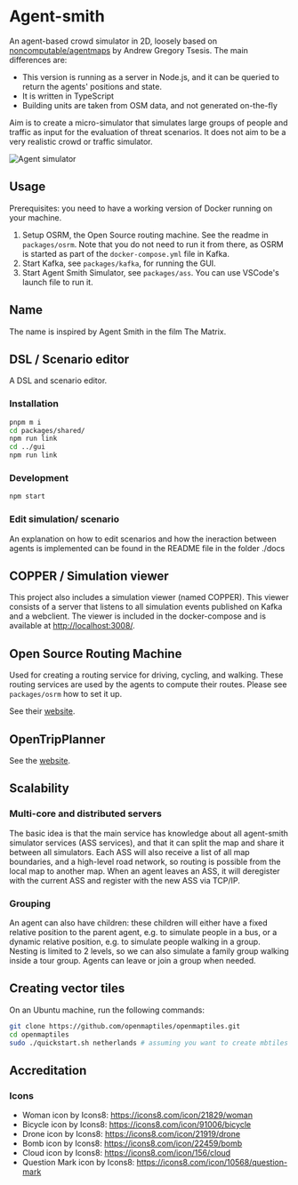 # Agent-smith

An agent-based crowd simulator in 2D, loosely based on
[noncomputable/agentmaps](https://github.com/noncomputable/AgentMaps) by Andrew Gregory Tsesis. The main differences
are:

- This version is running as a server in Node.js, and it can be queried to return the agents' positions and state.
- It is written in TypeScript
- Building units are taken from OSM data, and not generated on-the-fly

Aim is to create a micro-simulator that simulates large groups of people and traffic as input for the evaluation of
threat scenarios. It does not aim to be a very realistic crowd or traffic simulator.

![Agent simulator](docs/agent-smith.gif)

## Usage

Prerequisites: you need to have a working version of Docker running on your machine.

1. Setup OSRM, the Open Source routing machine. See the readme in `packages/osrm`. Note that you do not need to run it from there, as OSRM is started as part of the `docker-compose.yml` file in Kafka.
2. Start Kafka, see `packages/kafka`, for running the GUI.
3. Start Agent Smith Simulator, see `packages/ass`. You can use VSCode's launch file to run it.

## Name

The name is inspired by Agent Smith in the film The Matrix.

## DSL / Scenario editor

A DSL and scenario editor.

### Installation

```bash
pnpm m i
cd packages/shared/
npm run link
cd ../gui
npm run link
```

### Development

```bash
npm start
```

### Edit simulation/ scenario

An explanation on how to edit scenarios and how the ineraction between agents is implemented can be found in the README file in the folder ./docs

## COPPER / Simulation viewer

This project also includes a simulation viewer (named COPPER). This viewer consists of a server that listens to all simulation events published on Kafka and a webclient. The viewer is included in the docker-compose and is available at [http://localhost:3008/](http://localhost:3008/).

## Open Source Routing Machine

Used for creating a routing service for driving, cycling, and walking. These routing services are used by the agents to compute their routes. Please see `packages/osrm` how to set it up.

See their [website](https://project-osrm.org).

## OpenTripPlanner

See the [website](https://opentripplanner.org).

## Scalability

### Multi-core and distributed servers

The basic idea is that the main service has knowledge about all agent-smith simulator services (ASS services), and that it can split the map and share it between all simulators. Each ASS will also receive a list of all map boundaries, and a high-level road network, so routing is possible from the local map to another map. When an agent leaves an ASS, it will deregister with the current ASS and register with the new ASS via TCP/IP.

### Grouping

An agent can also have children: these children will either have a fixed relative position to the parent agent, e.g. to simulate people in a bus, or a dynamic relative position, e.g. to simulate people walking in a group. Nesting is limited to 2 levels, so we can also simulate a family group walking inside a tour group. Agents can leave or join a group when needed.

## Creating vector tiles

On an Ubuntu machine, run the following commands:

```bash
git clone https://github.com/openmaptiles/openmaptiles.git
cd openmaptiles
sudo ./quickstart.sh netherlands # assuming you want to create mbtiles from The Netherlands (replace with the name known at geofabrik).
```

## Accreditation

### Icons

- Woman icon by Icons8: https://icons8.com/icon/21829/woman
- Bicycle icon by Icons8: https://icons8.com/icon/91006/bicycle
- Drone icon by Icons8: https://icons8.com/icon/21919/drone
- Bomb icon by Icons8: https://icons8.com/icon/22459/bomb
- Cloud icon by Icons8: https://icons8.com/icon/156/cloud
- Question Mark icon by Icons8: https://icons8.com/icon/10568/question-mark


